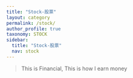 ```yaml
---
title: "Stock-股票"
layout: category
permalink: /stock/
author_profile: true
taxonomy: STOCK
sidebar:
  title: "Stock-股票"
  nav: stock
---
```


>This is Financial, 
>This is how I earn money
<!--stackedit_data:
eyJoaXN0b3J5IjpbLTU4MTU3MjY1MywtMTgxNzg1MzUzMF19
-->

